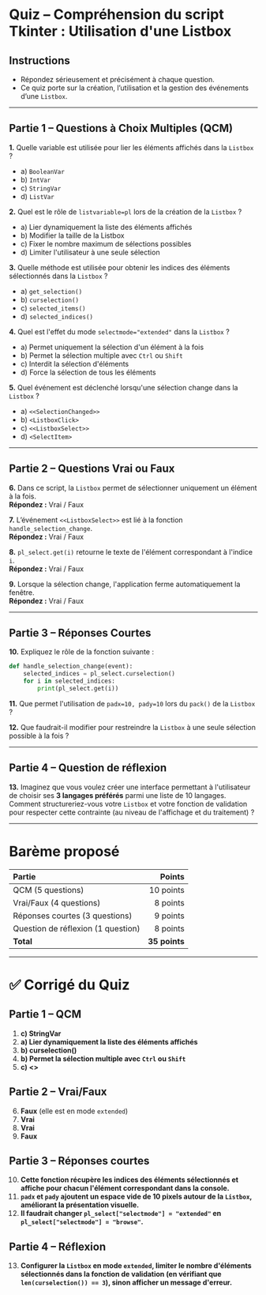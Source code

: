 # **Quiz – Compréhension du script Tkinter : Utilisation d'une Listbox**

## Instructions
- Répondez sérieusement et précisément à chaque question.
- Ce quiz porte sur la création, l’utilisation et la gestion des événements d’une `Listbox`.

---

## **Partie 1 – Questions à Choix Multiples (QCM)**

**1.** Quelle variable est utilisée pour lier les éléments affichés dans la `Listbox` ?
- a) `BooleanVar`
- b) `IntVar`
- c) `StringVar`
- d) `ListVar`

**2.** Quel est le rôle de `listvariable=pl` lors de la création de la `Listbox` ?
- a) Lier dynamiquement la liste des éléments affichés
- b) Modifier la taille de la Listbox
- c) Fixer le nombre maximum de sélections possibles
- d) Limiter l'utilisateur à une seule sélection

**3.** Quelle méthode est utilisée pour obtenir les indices des éléments sélectionnés dans la `Listbox` ?
- a) `get_selection()`
- b) `curselection()`
- c) `selected_items()`
- d) `selected_indices()`

**4.** Quel est l'effet du mode `selectmode="extended"` dans la `Listbox` ?
- a) Permet uniquement la sélection d'un élément à la fois
- b) Permet la sélection multiple avec `Ctrl` ou `Shift`
- c) Interdit la sélection d'éléments
- d) Force la sélection de tous les éléments

**5.** Quel événement est déclenché lorsqu'une sélection change dans la `Listbox` ?
- a) `<<SelectionChanged>>`
- b) `<ListboxClick>`
- c) `<<ListboxSelect>>`
- d) `<SelectItem>`

---

## **Partie 2 – Questions Vrai ou Faux**

**6.** Dans ce script, la `Listbox` permet de sélectionner uniquement un élément à la fois.  
**Répondez :** Vrai / Faux

**7.** L’événement `<<ListboxSelect>>` est lié à la fonction `handle_selection_change`.  
**Répondez :** Vrai / Faux

**8.** `pl_select.get(i)` retourne le texte de l'élément correspondant à l'indice `i`.  
**Répondez :** Vrai / Faux

**9.** Lorsque la sélection change, l'application ferme automatiquement la fenêtre.  
**Répondez :** Vrai / Faux

---

## **Partie 3 – Réponses Courtes**

**10.** Expliquez le rôle de la fonction suivante :
```python
def handle_selection_change(event):
    selected_indices = pl_select.curselection()
    for i in selected_indices:
        print(pl_select.get(i))
```

**11.** Que permet l'utilisation de `padx=10, pady=10` lors du `pack()` de la `Listbox` ?

**12.** Que faudrait-il modifier pour restreindre la `Listbox` à une seule sélection possible à la fois ?

---

## **Partie 4 – Question de réflexion**

**13.** Imaginez que vous voulez créer une interface permettant à l'utilisateur de choisir ses **3 langages préférés** parmi une liste de 10 langages.  
Comment structureriez-vous votre `Listbox` et votre fonction de validation pour respecter cette contrainte (au niveau de l'affichage et du traitement) ?

---

# **Barème proposé**

| Partie | Points |
|:------|------:|
| QCM (5 questions) | 10 points |
| Vrai/Faux (4 questions) | 8 points |
| Réponses courtes (3 questions) | 9 points |
| Question de réflexion (1 question) | 8 points |
| **Total** | **35 points** |

---

# ✅ **Corrigé du Quiz**

## Partie 1 – QCM
1. **c) StringVar**  
2. **a) Lier dynamiquement la liste des éléments affichés**  
3. **b) curselection()**  
4. **b) Permet la sélection multiple avec `Ctrl` ou `Shift`**  
5. **c) <<ListboxSelect>>**

## Partie 2 – Vrai/Faux
6. **Faux** (elle est en mode `extended`)  
7. **Vrai**  
8. **Vrai**  
9. **Faux**

## Partie 3 – Réponses courtes
10. **Cette fonction récupère les indices des éléments sélectionnés et affiche pour chacun l'élément correspondant dans la console.**  
11. **`padx` et `pady` ajoutent un espace vide de 10 pixels autour de la `Listbox`, améliorant la présentation visuelle.**  
12. **Il faudrait changer `pl_select["selectmode"] = "extended"` en `pl_select["selectmode"] = "browse"`.**

## Partie 4 – Réflexion
13. **Configurer la `Listbox` en mode `extended`, limiter le nombre d'éléments sélectionnés dans la fonction de validation (en vérifiant que `len(curselection()) == 3`), sinon afficher un message d'erreur.**

